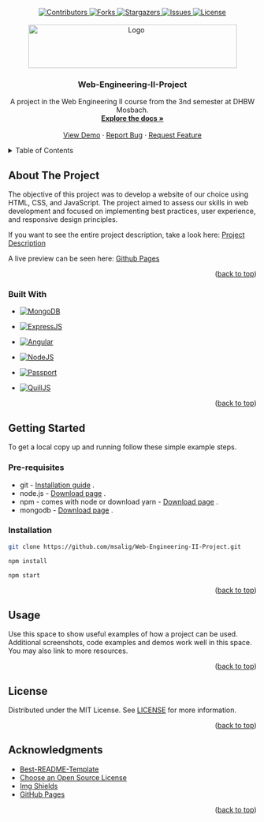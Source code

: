 <!-- Improved compatibility of back to top link: See: https://github.com/othneildrew/Best-README-Template/pull/73 -->
<a name="readme-top"></a>
<!--
*** Thanks for checking out the Best-README-Template. If you have a suggestion
*** that would make this better, please fork the repo and create a pull request
*** or simply open an issue with the tag "enhancement".
*** Don't forget to give the project a star!
*** Thanks again! Now go create something AMAZING! :D
-->



<!-- PROJECT SHIELDS -->
<div align="center">
  <a href="https://github.com/msalig/Web-Engineering-II-Project/graphs/contributors">
    <img src="https://img.shields.io/github/contributors/msalig/Web-Engineering-II-Project.svg?style=for-the-badge" alt="Contributors">
  </a>
  <a href="https://github.com/msalig/Web-Engineering-II-Project/network/members">
    <img src="https://img.shields.io/github/forks/msalig/Web-Engineering-II-Project.svg?style=for-the-badge" alt="Forks">
  </a>
  <a href="https://github.com/msalig/Web-Engineering-II-Project/stargazers">
    <img src="https://img.shields.io/github/stars/msalig/Web-Engineering-II-Project.svg?style=for-the-badge" alt="Stargazers">
  </a>
    <a href="https://github.com/msalig/Web-Engineering-II-Project/issues">
    <img src="https://img.shields.io/github/issues/msalig/Web-Engineering-II-Project.svg?style=for-the-badge" alt="Issues">
  </a>
    <a href="https://github.com/msalig/Web-Engineering-II-Project/blob/main/LICENSE">
    <img src="https://img.shields.io/github/license/msalig/Web-Engineering-II-Project.svg?style=for-the-badge" alt="License">
  </a>
</div>


<!-- PROJECT LOGO -->
<br />
<div align="center">
  <a href="https://mosbach.dhbw.de/">
    <img src="https://moodle.mosbach.dhbw.de/pluginfile.php/1/theme_adaptable/logo/1676181944/DHBW-Logo.png" alt="Logo" width="423" height="88">
  </a>

  <h3 align="center">Web-Engineering-II-Project</h3>

  <p align="center">
    A project in the Web Engineering II course from the 3nd semester at DHBW Mosbach.
    <br />
    <a href="https://github.com/msalig/Web-Engineering-II-Project"><strong>Explore the docs »</strong></a>
    <br />
    <br />
    <a href="https://github.com/msalig/Web-Engineering-II-Project">View Demo</a>
    ·
    <a href="https://github.com/msalig/Web-Engineering-II-Project/issues">Report Bug</a>
    ·
    <a href="https://github.com/msalig/Web-Engineering-II-Project/issues">Request Feature</a>
  </p>
</div>



<!-- TABLE OF CONTENTS -->
<details>
  <summary>Table of Contents</summary>
  <ol>
    <li>
      <a href="#about-the-project">About The Project</a>
      <ul>
        <li><a href="#built-with">Built With</a></li>
      </ul>
    </li>
    <li>
      <a href="#getting-started">Getting Started</a>
      <ul>
        <li><a href="#installation">Installation</a></li>
      </ul>
    </li>
    <li><a href="#usage">Usage</a></li>
    <li><a href="#license">License</a></li>
  </ol>
</details>



<!-- ABOUT THE PROJECT -->
## About The Project

The objective of this project was to develop a website of our choice
using HTML, CSS, and JavaScript. The project aimed to assess our skills in web
development and focused on implementing best practices, user experience, and
responsive design principles.

If you want to see the entire project description, take a look here: [Project Description](./docs/Project%20Description.pdf)

A live preview can be seen here: [Github Pages](https://msalig.github.io/Web-Engineering-II-Project/index.html)

<p align="right">(<a href="#readme-top">back to top</a>)</p>



### Built With

* [![MongoDB][MongoDB.com]][MongoDB-url]
* [![ExpressJS][ExpressJS.com]][ExpressJS-url]
* [![Angular][Angular.io]][Angular-url]
* [![NodeJS][NodeJS.org]][NodeJS-url]

* [![Passport][PassportJS.org]][PassportJS-url]
* [![QuillJS][QuillJS.com]][QuillJS-url]


<p align="right">(<a href="#readme-top">back to top</a>)</p>



<!-- GETTING STARTED -->
## Getting Started

To get a local copy up and running follow these simple example steps.

### Pre-requisites

- git - [Installation guide](https://www.linode.com/docs/development/version-control/how-to-install-git-on-linux-mac-and-windows/) .
- node.js - [Download page](https://nodejs.org/en/download/) .
- npm - comes with node or download yarn - [Download page](https://yarnpkg.com/lang/en/docs/install) .
- mongodb - [Download page](https://www.mongodb.com/download-center/community) .

### Installation

   ```sh
   git clone https://github.com/msalig/Web-Engineering-II-Project.git
   
   npm install
   
   npm start
   ```

<p align="right">(<a href="#readme-top">back to top</a>)</p>



<!-- USAGE EXAMPLES -->
## Usage

Use this space to show useful examples of how a project can be used. Additional screenshots, code examples and demos work well in this space. You may also link to more resources.

<p align="right">(<a href="#readme-top">back to top</a>)</p>


<!-- LICENSE -->
## License

Distributed under the MIT License. See [LICENSE](./LICENSE) for more information.

<p align="right">(<a href="#readme-top">back to top</a>)</p>


<!-- ACKNOWLEDGMENTS -->
## Acknowledgments

* [Best-README-Template](https://github.com/othneildrew/Best-README-Template)
* [Choose an Open Source License](https://choosealicense.com)
* [Img Shields](https://shields.io)
* [GitHub Pages](https://pages.github.com)

<p align="right">(<a href="#readme-top">back to top</a>)</p>

<!-- MARKDOWN LINKS & IMAGES -->
<!-- https://www.markdownguide.org/basic-syntax/#reference-style-links -->
[NodeJS.org]: https://img.shields.io/badge/Nodejs-339933?style=for-the-badge&logo=nodedotjs&logoColor=white
[NodeJS-url]: https://nodejs.org

[MongoDB.com]: https://img.shields.io/badge/mongodb-47A248?style=for-the-badge&logo=mongodb&logoColor=white
[MongoDB-url]: https://mongodb.com

[Angular.io]: https://img.shields.io/badge/Angular-DD0031?style=for-the-badge&logo=angular&logoColor=white
[Angular-url]: https://angular.io/

[ExpressJS.com]: https://img.shields.io/badge/express-000000?style=for-the-badge&logo=express&logoColor=white
[ExpressJS-url]: https://expressjs.com/

[PassportJS.org]: https://img.shields.io/badge/passport-34E27A?style=for-the-badge&logo=passport&logoColor=white
[PassportJS-url]: https://passportjs.org

[QuillJS.com]: https://img.shields.io/badge/quilljs-1d1e30?style=for-the-badge&logo=quilljs.com/assets/images/logo.svg&logoColor=white
[QuillJS-url]: https://quilljs.com
